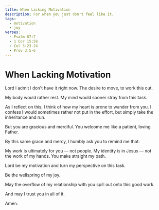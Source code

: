```yaml
---
title: When Lacking Motivation
description: For when you just don't feel like it.
tags:
  - motivation
  - joy
verses:
  - Psalm 87:7
  - 1 Cor 15:58
  - Col 3:23-24
  - Prov 3:5-6
---
```


# When Lacking Motivation

Lord I admit I don't have it right now.
The desire to move, to work this out.

My body would rather rest. My mind would sooner stray from this task.

As I reflect on this, I think of how my heart is prone to wander from you.
I confess I would sometimes rather not put in the effort,
but simply take the inheritance and run.

But you are gracious and merciful. You welcome me like a patient, loving Father.

By this same grace and mercy, I humbly ask you to remind me that:

My work is ultimately for you — not people.
My identity is in Jesus — not the work of my hands.
You make straight my path.

Lord be my motivation and turn my perspective on this task.

Be the wellspring of my joy.

May the overflow of my relationship with you spill out onto this good work.

And may I trust you in all of it.

Amen.
